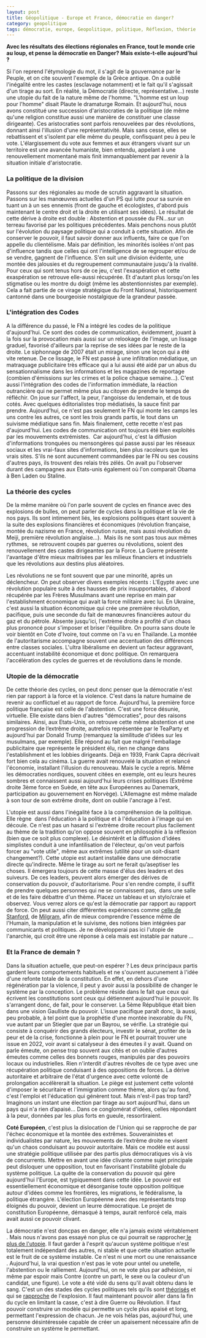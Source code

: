 ```yaml
---
layout: post
title: Géopolitique - Europe et France, démocratie en danger?
category: geopolitique
tags: démocratie, europe, Geopolitique, politique, Réflexion, théorie
---
```

**Avec les résultats des élections régionales en France, tout le monde crie au loup, et pense la démocratie en Danger? Mais existe-t-elle aujourd'hui ?**

Si l'on reprend l'étymologie du mot, il s'agit de la gouvernance par le Peuple, et on cite souvent l'exemple de la Grèce antique. On a oublié l'inégalité entre les castes (esclavage notamment) et le fait qu'il s'agissait d'un tirage au sort. En réalité, la Démocratie (directe, représentative...) reste une utopie du fait de la nature même de l'homme. "L'homme est un loup pour l'homme" disait Plaute le dramaturge Romain. Et aujourd'hui, nous avons constitué une succession d'aristocraties de la politique (de même qu'une religion constitue aussi une manière de constituer une classe dirigeante). Ces aristocraties sont parfois renouvelées par des révolutions, donnant ainsi l'illusion d'une représentativité. Mais sans cesse, elles se rebattissent et s'isolent par elle même du peuple, confisquant peu à peu le vote. L'élargissement du vote aux femmes et aux étrangers vivant sur un territoire est une avancée humaniste, bien entendu, appelant à une renouvellement momentané mais finit immanquablement par revenir à la situation initiale d'aristocratie.

### La politique de la division

Passons sur des régionales au mode de scrutin aggravant la situation. Passons sur les manœuvres actuelles d'un PS qui lutte pour sa survie en tuant un à un ses ennemis (front de gauche et écologistes, d'abord puis maintenant le centre droit et la droite en utilisant ses idées). Le résultat de cette dérive à droite est double : Abstention et poussée du FN...sur un terreau favorisé par les politiques précédentes. Mais penchons nous plutôt sur l'évolution du paysage politique qui a conduit à cette situation. Afin de conserver le pouvoir, il faut savoir donner aux influents, faire ce que l'on appelle du clientélisme. Mais par définition, les minorités isolées n'ont pas d'influence tandis que celles qui ont l'intelligence de se regrouper et/ou de se vendre, gagnent de l'influence. S'en suit une division évidente, une montée des jalousies et du regroupement communautaire jusqu'à la rivalité.  Pour ceux qui sont tenus hors de ce jeu, c'est l'exaspération et cette exaspération se retrouve elle-aussi récupérée. Et d'autant plus lorsqu'on les stigmatise ou les montre du doigt (même les abstentionnistes par exemple). Cela a fait partie de ce virage stratégique du Front National, historiquement cantonné dans une bourgeoisie nostalgique de la grandeur passée.

### L'intégration des Codes

A la différence du passé, le FN a intégré les codes de la politique d'aujourd'hui. Ce sont des codes de communication, évidemment, jouant à la fois sur la provocation mais aussi sur un relookage de l'image, un lissage graduel, favorisé d'ailleurs par la reprise de ses idées par le reste de la droite. Le siphonnage de 2007 était un mirage, sinon une leçon qui a été vite retenue. De ce lissage, le FN est passé à une infiltration médiatique, un matraquage publicitaire très efficace qui a lui aussi été aidé par un abus du sensationnalisme dans les informations et les magazines de reportage (combien d'émissions sur les crimes et la police chaque semaine...). C'est aussi l'intégration des codes de l'information immédiate, la réaction outrancière qui ne permet même plus au citoyen de prendre le temps de réfléchir. On joue sur l'affect, la peur, l'angoisse du lendemain, et de tous cotés. Avec quelques éditorialistes trop médiatisés, la sauce finit par prendre. Aujourd'hui, ce n'est pas seulement le FN qui monte les camps les uns contre les autres, ce sont les trois grands partis, le tout dans un suivisme médiatique sans fin. Mais finalement, cette recette n'est pas d'aujourd'hui. Les codes de communication ont toujours été bien exploités par les mouvements extrémistes.  Car aujourd'hui, c'est la diffusion d'informations tronquées ou mensongères qui passe aussi par les réseaux sociaux et les vrai-faux sites d'informations, bien plus racoleurs que les vrais sites. S'ils ne sont aucunement commandées par le FN ou ses cousins d'autres pays, ils trouvent des relais très zélés. On avait pu l'observer durant des campagnes aux Etats-unis également où l'on comparait Obama à Ben Laden ou Staline.

### La théorie des cycles

De la même manière où l'on parle souvent de cycles en finance avec des explosions de bulles, on peut parler de cycles dans la politique et la vie de nos pays. Ils sont intimement liés, les explosions politiques étant souvent à la suite des explosions financières et économiques (révolution française, montée du nazisme en France, révolution russe, mais aussi révolution du Meiji, première révolution anglaise...).  Mais ils ne sont pas tous aux mêmes rythmes,  se retrouvent coupés par guerres ou révolutions, soient des renouvellement des castes dirigeantes par la Force. La Guerre présente l'avantage d'être mieux maitrisées par les milieux financiers et industriels que les révolutions aux destins plus aléatoires.

Les révolutions ne se font souvent que par une minorité, après un déclencheur. On peut observer divers exemples récents : L'Egypte avec une révolution populaire suite à des hausses de prix insupportables,  d'abord récupérée par les Frères Musulmans avant une reprise en main par l'establishment économique qui avait la force militaire avec lui. En Ukraine, c'est aussi la situation économique qui crée une première révolution, pacifique, puis une seconde du fait de manœuvres financières autour du gaz et du pétrole. Absente jusqu'ici, l'extrème droite a profité d'un chaos plus prononcé pour s'imposer et briser l'équilibre. On pourra sans doute le voir bientôt en Cote d'Ivoire, tout comme on l'a vu en Thaïlande. La montée de l'autoritarisme accompagne souvent une accentuation des différences entre classes sociales. L'ultra libéralisme en devient un facteur aggravant, accentuant instabilité économique et donc politique. On remarquera l'accélération des cycles de guerres et de révolutions dans le monde.

### Utopie de la démocratie

De cette théorie des cycles, on peut donc penser que la démocratie n'est rien par rapport à la force et la violence. C'est dans la nature humaine de revenir au conflictuel et au rapport de force. Aujourd'hui, la première force politique française est celle de l'abstention. C'est une force désunie, virtuelle. Elle existe dans bien d'autres "démocraties", pour des raisons similaires. Ainsi, aux Etats-Unis, on retrouve cette même abstention et une progression de l’extrême droite, autrefois représentée par le TeaParty et aujourd'hui par Donald Trump (remarquez la similitude d'idées sur les musulmans, par exemple). Elle répond au fait que malgré l'emballage publicitaire que représente le président élu, rien ne change dans l'establishment et les lobbies dirigeants. Déjà en 1939, Frank Capra décrivait fort bien cela au cinéma. La guerre avait renouvelé la situation et relancé l'économie, installant l'illusion du renouveau. Mais le cycle a repris. Même  les démocraties nordiques, souvent citées en exemple, ont eu leurs heures sombres et connaissent aussi aujourd'hui leurs crises politiques (Extrême droite 3ème force en Suède, en tête aux Européennes au Danemark, participation au gouvernement en Norvège). L'Allemagne est même malade à son tour de son extrême droite, dont on oublie l'ancrage à l'est.

L'utopie est aussi dans l'inégalité face à la compréhension de la politique. Elle règne  dans l'éducation à la politique et à l'éducation à l'image qui en découle. Ce n'est pas un hasard si l'extrème droite recourt plus facilement au thème de la tradition qu'on oppose souvent en philosophie à la réflexion (bien que ce soit plus complexe). Le désintérêt et la diffusion d'idées simplistes conduit à une infantilisation de l'électeur, qu'on veut parfois forcer au "vote utile", même aux extrêmes (utilité pour un soit-disant changement?). Cette utopie est autant installée dans une démocratie directe qu'indirecte. Même le tirage au sort ne ferait qu’aseptiser les choses. Il émergera toujours de cette masse d'élus des leaders et des suiveurs. De ces leaders, peuvent alors émerger des dérives de conservation du pouvoir, d'autoritarisme. Pour s'en rendre compte, il suffit de prendre quelques personnes qui ne se connaissent pas,  dans une salle et de les faire débattre d'un thème. Placez un tableau et un stylo/craie et observez. Vous verrez alors ce qu'est la démocratie par rapport au rapport de force. On peut aussi citer différentes expériences comme <a href="https://fr.wikipedia.org/wiki/Exp%C3%A9rience_de_Stanford">celle de Stanford</a>, de <a href="https://fr.wikipedia.org/wiki/Exp%C3%A9rience_de_Milgram">Milgram</a>, afin de mieux comprendre l'essence même de l'Humain, la manipulation et le suivisme, des notions bien intégrées par communicants et politiques. Je ne développerai pas ici l'utopie de l'anarchie, qui croit être une réponse à cela mais est instable par nature ...

### Et la France de demain ?

Dans la situation actuelle, que peut-on espérer ? Les deux principaux partis gardent leurs comportements habituels et ne s'ouvrent aucunement à l'idée d'une refonte totale de la constitution. En effet, en dehors d'une régénération par la violence, il peut y avoir aussi la possibilité de changer le système par la conception. Le problème réside dans le fait que ceux qui écrivent les constitutions sont ceux qui détiennent aujourd'hui le pouvoir. Ils s'arrangent donc, de fait, pour le conserver. La 5ème République était bien dans une vision Gaulliste du pouvoir. L'issue pacifique paraît donc, là aussi, peu probable, à tel point que la prophétie d'une montée inexorable du FN, vue autant par un Stiegler que par un Bayrou, se vérifie. La stratégie qui consiste à conquérir des grands électeurs, investir le sénat, profiter de la peur et de la crise, fonctionne à plein pour le FN et pourrait trouver une issue en 2022, voir avant si catalyseur à des émeutes il y avait. Quand on parle émeute, on pense trop souvent aux cités et on oublie d'autres émeutes comme celles des bonnets rouges, manipulés par des pouvoirs locaux ou industrielles. Rien n'interdit d'autres révoltes de ce type avec une récupération politique conduisant à des oppositions de forces. La dérive autoritaire et arbitraire de l'état d'urgence avec cette volonté de prolongation accélèrerait la situation. Le piège est justement cette volonté d'imposer le sécuritaire et l'immigration comme thème, alors qu'au fond, c'est l'emploi et l'éducation qui génèrent tout. Mais n'est-il pas trop tard? Imaginons un instant une élection par tirage au sort aujourd'hui, dans un pays qui n'a rien d’apaisé... Dans ce conglomérat d'idées, celles répondant à la peur, données par les plus forts en gueule, ressortiraient.

**Coté Européen**, c'est plus la dislocation de l'Union qui se rapproche de par l'échec économique et la montée des extrêmes. Souverainistes et individualistes par nature, les mouvements de l’extrême droite ne visent qu'un chaos conduisant au pouvoir autoritaire. Mais ce modèle est aussi une stratégie politique utilisée par des partis plus démocratiques vis à vis de concurrents. Mettre en avant une idée clivante comme sujet principale peut disloquer une opposition, tout en favorisant l'instabilité globale du système politique. La quête de la conservation du pouvoir qui gère aujourd'hui l'Europe, est typiquement dans cette idée. Le pouvoir est essentiellement économique et désorganise toute opposition politique autour d'idées comme les frontières, les migrations, le fédéralisme, la politique étrangère. L'élection Européenne avec des représentants trop éloignés du pouvoir, devient un leurre démocratique. Le projet de constitution Européenne, démasqué à temps, aurait renforcé cela, mais avait aussi ce pouvoir clivant.

La démocratie n'est doncpas en danger, elle n'a jamais existé véritablement . Mais nous n'avons pas essayé non plus ce qui pourrait se rapprocher<a href="http://framablog.org/2015/12/09/democratie-liquide/"> le plus de l'utopie</a>. Il faut garder à l'esprit qu'aucun système politique n'est totalement indépendant des autres, ni stable et que cette situation actuelle est le fruit de ce système instable. Ce n'est ni une mort ou une renaissance . Aujourd'hui, la vrai question n'est pas le vote pour untel ou unetelle, l'abstention ou le ralliement. Aujourd'hui, on ne vote plus par adhésion, ni même par espoir mais Contre (contre un parti, le sexe ou la couleur d'un candidat, une figure). Le vote a été vidé du sens qu'il avait obtenu dans le sang. C'est un des stades des cycles politiques tels qu'ils sont <a href="http://grisebouille.net/le-deuil-de-la-democratie-representative/">théorisés</a> et qui se <a href="http://www.laviedesidees.fr/La-democratie-representative-est.html">rapproche</a> de l'explosion. Il faut maintenant pouvoir aller dans la fin du cycle en limitant la casse, c'est à dire Guerre ou Révolution. Il faut pouvoir construire un modèle qui permette un cycle plus apaisé et long, permettant l'expression de chacun. Je ne vois hélas pas, aujourd'hui, une personne désintéressée capable de créer un apaisement nécessaire afin de construire un système le permettant.
